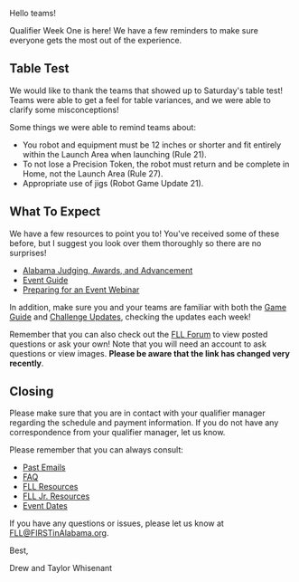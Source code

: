 Hello teams!

Qualifier Week One is here! We have a few reminders to make sure everyone gets the most out of the experience.

## Table Test

We would like to thank the teams that showed up to Saturday's table test! Teams were able to get a feel for table variances, and we were able to clarify some misconceptions!

Some things we were able to remind teams about:
- You robot and equipment must be 12 inches or shorter and fit entirely within the Launch Area when launching (Rule 21).
- To not lose a Precision Token, the robot must return and be complete in Home, not the Launch Area (Rule 27).
- Appropriate use of jigs (Robot Game Update 21).


## What To Expect

We have a few resources to point you to! You've received some of these before, but I suggest you look over them thoroughly so there are no surprises!
- [Alabama Judging, Awards, and Advancement](https://github.com/drewwhis/alabama-first-lego-league/blob/main/2019-2020/fll/judging-and-advancement.md)
- [Event Guide](https://firstinspiresst01.blob.core.windows.net/fll/2020/city-shaper-event-guide-for-teams-letter.pdf)
- [Preparing for an Event Webinar](https://www.youtube.com/watch?v=8C8D90cZSEk)

In addition, make sure you and your teams are familiar with both the [Game Guide](https://firstinspiresst01.blob.core.windows.net/fll/2020/city-shaper-game-guide-a4.pdf) and [Challenge Updates](https://firstinspiresst01.blob.core.windows.net/fll/2020/city-shaper-challenge-updates.pdf), checking the updates each week!

Remember that you can also check out the [FLL Forum](https://forums.firstinspires.org/forum/general-discussions/first-programs/first-lego-league) to view posted questions or ask your own! Note that you will need an account to ask questions or view images. **Please be aware that the link has changed very recently**.


## Closing

Please make sure that you are in contact with your qualifier manager regarding the schedule and payment information. If you do not have any correspondence from your qualifier manager, let us know.

Please remember that you can always consult:
- [Past Emails](https://github.com/drewwhis/alabama-first-lego-league/tree/master/2019-2020/email-blasts)
- [FAQ](https://github.com/drewwhis/alabama-first-lego-league/wiki/Frequently-Asked-Questions)
- [FLL Resources](https://github.com/drewwhis/alabama-first-lego-league/tree/master/2019-2020/fll)
- [FLL Jr. Resources](https://github.com/drewwhis/alabama-first-lego-league/tree/master/2019-2020/flljr)
- [Event Dates](https://github.com/drewwhis/alabama-first-lego-league/blob/main/2019-2020/event-dates.md)

If you have any questions or issues, please let us know at FLL@FIRSTinAlabama.org.

Best,

Drew and Taylor Whisenant